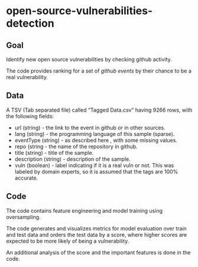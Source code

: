 # open-source-vulnerabilities-detection

## Goal
Identify new open source vulnerabilities by checking github activity.

The code provides ranking for a set of *github events* by their chance to be a real vulnerability.

## Data
A TSV (Tab separated file) called “Tagged Data.csv” having 9266 rows, with the following fields:
- url (string) - the link to the event in github or in other sources.
- lang (string) - the programming language of this sample (sparse).
- eventType (string) - as described here , with some missing values.
- repo (string - the name of the repository in github.
- title (string) - title of the sample.
- description (string) - description of the sample.
- vuln (boolean) - label indicating if it is a real vuln or not. This was labeled by domain experts, so it is assumed that the tags are 100% accurate.

## Code
The code contains feature engineering and model training using oversampling.

The code generates and visualizes metrics for model evaluation over train and test data and orders the test data by a score, where higher scores are expected to be more likely of being a vulnerability.

An additional analysis of the score and the important features is done in the code.

